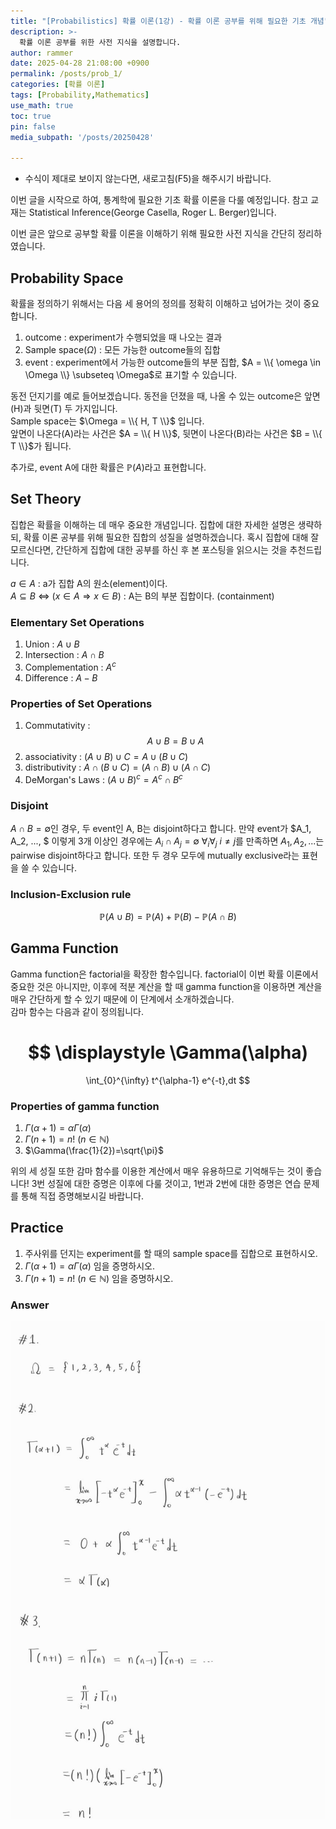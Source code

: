```yaml
---
title: "[Probabilistics] 확률 이론(1강) - 확률 이론 공부를 위해 필요한 기초 개념"
description: >-
  확률 이론 공부를 위한 사전 지식을 설명합니다.
author: rammer
date: 2025-04-28 21:08:00 +0900
permalink: /posts/prob_1/
categories: [확률 이론]
tags: [Probability,Mathematics]
use_math: true
toc: true
pin: false
media_subpath: '/posts/20250428'

---
```

  * 수식이 제대로 보이지 않는다면, 새로고침(F5)을 해주시기 바랍니다.  
  
  
 이번 글을 시작으로 하여, 통계학에 필요한 기초 확률 이론을 다룰 예정입니다.
 참고 교재는 Statistical Inference(George Casella, Roger L. Berger)입니다.

 이번 글은 앞으로 공부할 확률 이론을 이해하기 위해 필요한 사전 지식을 간단히 정리하였습니다.

## **Probability Space**
확률을 정의하기 위해서는 다음 세 용어의 정의를 정확히 이해하고 넘어가는 것이 중요합니다.
1. outcome : experiment가 수행되었을 때 나오는 결과
2. Sample space($\Omega$) : 모든 가능한 outcome들의 집합
3. event : experiment에서 가능한 outcome들의 부분 집합, $A = \\{ \omega \in \Omega \\} \subseteq \Omega$로 표기할 수 있습니다. 

동전 던지기를 예로 들어보겠습니다. 동전을 던졌을 때, 나올 수 있는 outcome은 앞면(H)과 뒷면(T) 두 가지입니다.  
Sample space는 $\Omega = \\{ H, T \\}$ 입니다.  
앞면이 나온다(A)라는 사건은 $A = \\{ H \\}$, 뒷면이 나온다(B)라는 사건은 $B = \\{ T \\}$가 됩니다.  

추가로, event A에 대한 확률은 $\mathbb{P}(A)$라고 표현합니다.

## **Set Theory**
 집합은 확률을 이해하는 데 매우 중요한 개념입니다. 집합에 대한 자세한 설명은 생략하되, 확률 이론 공부를 위해 필요한 집합의 성질을 설명하겠습니다. 혹시 집합에 대해 잘 모르신다면, 간단하게 집합에 대한 공부를 하신 후 본 포스팅을 읽으시는 것을 추천드립니다.

 $a \in A$ : a가 집합 A의 원소(element)이다.  
 $A \subseteq B$ $\Longleftrightarrow$ ($x \in A \Longrightarrow x \in B$) : A는 B의 부분 집합이다. (containment)

### Elementary Set Operations
  1. Union : $A \cup B$
  2. Intersection : $A \cap B$
  3. Complementation : $A^c$
  4. Difference : $A - B$

### Properties of Set Operations
  1. Commutativity : $$A \cup B = B \cup A$$
  2. associativity : $(A \cup B) \cup C = A \cup (B \cup C)$
  3. distributivity : $A \cap (B \cup C) = (A \cap B) \cup (A \cap C)$
  4. DeMorgan's Laws : $(A \cup B)^c = A^c \cap B^c$

### Disjoint
$A \cap B = \emptyset$인 경우, 두 event인 A, B는 disjoint하다고 합니다. 
만약 event가 $A_1, A_2, ..., $ 이렇게 3개 이상인 경우에는 $A_i \cap A_j = \emptyset$  $\forall_i \forall_j$  $i \neq j$를 만족하면 $A_1, A_2, ...$는 pairwise disjoint하다고 합니다.
또한 두 경우 모두에 mutually exclusive라는 표현을 쓸 수 있습니다.

### Inclusion-Exclusion rule

<div align="center">

$$
\displaystyle
\mathbb{P}(A\cup B)=\mathbb{P}(A)+\mathbb{P}(B)-\mathbb{P}(A\cap B)
$$

</div>

## **Gamma Function**
Gamma function은 factorial을 확장한 함수입니다. factorial이 이번 확률 이론에서 중요한 것은 아니지만, 이후에 적분 계산을 할 때 gamma function을 이용하면 계산을 매우 간단하게 할 수 있기 때문에 이 단계에서 소개하겠습니다.  
감마 함수는 다음과 같이 정의됩니다.
<div align="center">

$$
\displaystyle
\Gamma(\alpha)
=
\int_{0}^{\infty} t^{\alpha-1} e^{-t}\,dt
$$

</div>

### Properties of gamma function
1. $\Gamma(\alpha+1)=\alpha\Gamma(\alpha)$  
2. $\Gamma(n+1)=n!$ $(n \in \mathbb{N})$
3. $\Gamma(\frac{1}{2})=\sqrt{\pi}$  

위의 세 성질 또한 감마 함수를 이용한 계산에서 매우 유용하므로 기억해두는 것이 좋습니다! 3번 성질에 대한 증명은 이후에 다룰 것이고, 1번과 2번에 대한 증명은 연습 문제를 통해 직접 증명해보시길 바랍니다.


## **Practice** 
1. 주사위를 던지는 experiment를 할 때의 sample space를 집합으로 표현하시오.
2. $\Gamma(\alpha+1)=\alpha\Gamma(\alpha)$ 임을 증명하시오.
3. $\Gamma(n+1)=n!$ $(n \in \mathbb{N})$ 임을 증명하시오.  
  
  
  

### Answer 
<img src="../../assets/img/resources/probabilistics/lecture1_answer.jpg" alt="Description" loading="lazy">
